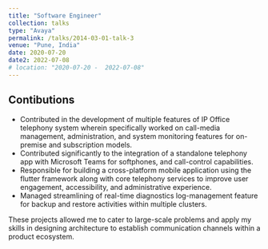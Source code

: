 ```yaml
---
title: "Software Engineer"
collection: talks
type: "Avaya"
permalink: /talks/2014-03-01-talk-3
venue: "Pune, India"
date: 2020-07-20
date2: 2022-07-08
# location: "2020-07-20 -  2022-07-08"
---
```

## Contibutions
* Contributed in the development of multiple features of IP Office telephony system wherein specifically worked on call-media management, administration, and system monitoring features for on-premise and subscription models. 
* Contributed significantly to the integration of a standalone telephony app with Microsoft Teams for softphones, and call-control capabilities.
* Responsible for building a cross-platform mobile application using the flutter framework along with core telephony services to improve user engagement, accessibility, and administrative experience. 
* Managed streamlining of real-time diagnostics log-management feature for backup and restore activities within multiple clusters.

These projects allowed me to cater to large-scale problems and apply my skills in designing architecture to establish communication channels within a product ecosystem.
